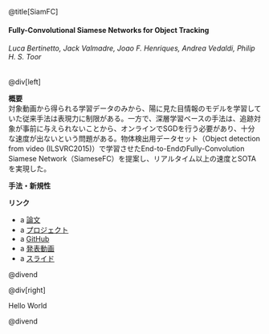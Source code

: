 @title[SiamFC]
#### Fully-Convolutional Siamese Networks for Object Tracking
###### Luca Bertinetto, Jack Valmadre, Joao F. Henriques, Andrea Vedaldi, Philip H. S. Toor

@div[left]

__概要__  
対象動画から得られる学習データのみから、陽に見た目情報のモデルを学習していた従来手法は表現力に制限がある。一方で、深層学習ベースの手法は、追跡対象が事前に与えられないことから、オンラインでSGDを行う必要があり、十分な速度が出ないという問題がある。物体検出用データセット（Object detection from video (ILSVRC2015)）で学習させたEnd-to-EndのFully-Convolution Siamese Network（SiameseFC）を提案し、リアルタイム以上の速度とSOTAを実現した。  

__手法・新規性__  

__リンク__  

* a [論文](https://arxiv.org/pdf/1606.09549.pdf)
* a [プロジェクト](https://www.robots.ox.ac.uk/~luca/siamese-fc.html)
* a [GitHub](https://github.com/bertinetto/cfnet)
* a [発表動画](https://youtu.be/jZoUalMMZ_0)
* a [スライド](https://pdfs.semanticscholar.org/presentation/4c91/827cceb97183c4d48ca09e1c7587577c8d54.pdf)

@divend

@div[right]

Hello World
<!-- ![](path/to/img =full) -->

@divend